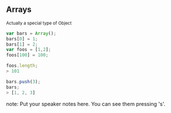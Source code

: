 ##  Arrays

<small>Actually a special type of Object</small>

````javascript
var bars = Array();
bars[0] = 1;
bars[1] = 2;
var foos = [1,2];
foos[100] = 100;

foos.length;
> 101

bars.push(3);
bars;
> [1, 2, 3]
````

note:
    Put your speaker notes here.
    You can see them pressing 's'.
